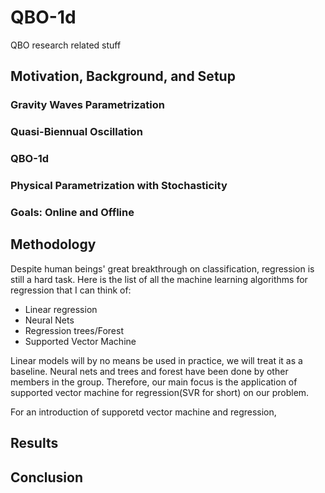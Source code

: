 # QBO-1d
QBO research related stuff

## Motivation, Background, and Setup


### Gravity Waves Parametrization

### Quasi-Biennual Oscillation


### QBO-1d


### Physical Parametrization with Stochasticity


### Goals: Online and Offline



## Methodology
Despite human beings' great breakthrough on classification, regression is still a hard task. Here is the list of all the machine learning algorithms for regression that I can think of:

* Linear regression
* Neural Nets
* Regression trees/Forest
* Supported Vector Machine

Linear models will by no means be used in practice, we will treat it as a baseline. Neural nets and trees and forest have been done by other members in the group. Therefore, our main focus is the application of supported vector machine for regression(SVR for short) on our problem.

For an introduction of supporetd vector machine and regression, 



## Results



## Conclusion


